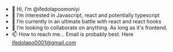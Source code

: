 - 👋 Hi, I’m @ifedolapoomoniyi
- 👀 I’m interested in Javascript, react and potentially typescript
- 🌱 I’m currently in an ultimate battle with react and react hooks
- 💞️ I’m looking to collaborate on anything. As long as it's frontend.
- 📫 How to reach me... Email is probably best. Here ifedolapo0001@gmail.com

<!---
ifedolapoomoniyi/ifedolapoomoniyi is a ✨ special ✨ repository because its `README.md` (this file) appears on your GitHub profile.
You can click the Preview link to take a look at your changes.
--->
